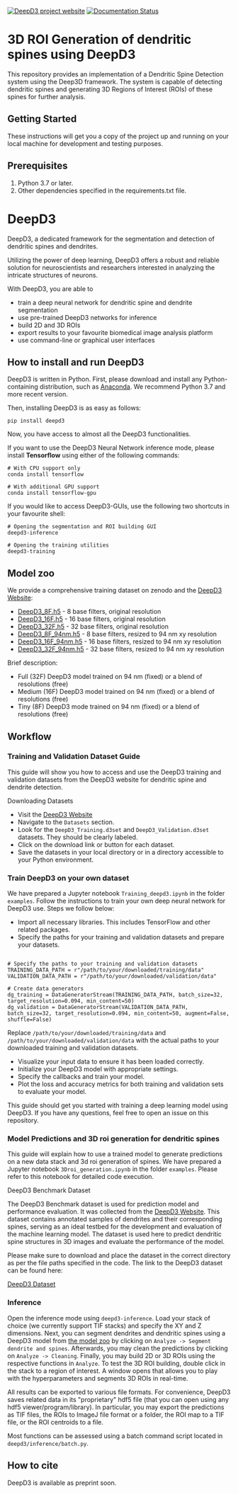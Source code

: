 [![DeepD3 project website](https://img.shields.io/website-up-down-green-red/https/naereen.github.io.svg)](https://deepd3.forschung.fau.de/)
[![Documentation Status](https://readthedocs.org/projects/deepd3/badge/?version=latest)](https://deepd3.readthedocs.io/en/latest/?badge=latest)

# 3D ROI Generation of dendritic spines using DeepD3

This repository provides an implementation of a Dendritic Spine Detection system using the Deep3D framework. The system is capable of detecting dendritic spines and generating 3D Regions of Interest (ROIs) of these spines for further analysis.

## Getting Started

These instructions will get you a copy of the project up and running on your local machine for development and testing purposes.

## Prerequisites

1. Python 3.7 or later.
2. Other dependencies specified in the requirements.txt file.

# DeepD3

DeepD3, a dedicated framework for the segmentation and detection of dendritic spines and dendrites.

Utilizing the power of deep learning, DeepD3 offers a robust and reliable solution for neuroscientists and researchers interested in analyzing the intricate structures of neurons.

With DeepD3, you are able to

* train a deep neural network for dendritic spine and dendrite segmentation
* use pre-trained DeepD3 networks for inference
* build 2D and 3D ROIs
* export results to your favourite biomedical image analysis platform
* use command-line or graphical user interfaces

## How to install and run DeepD3

DeepD3 is written in Python. First, please download and install any Python-containing distribution, such as [Anaconda](https://www.anaconda.com/products/distribution). We recommend Python 3.7 and more recent version.

Then, installing DeepD3 is as easy as follows:

    pip install deepd3

Now, you have access to almost all the DeepD3 functionalities.

If you want to use the DeepD3 Neural Network inference mode, please install **Tensorflow** using either of the following commands:

    # With CPU support only
    conda install tensorflow

    # With additional GPU support
    conda install tensorflow-gpu

If you would like to access DeepD3-GUIs, use the following two shortcuts in your favourite shell:

    # Opening the segmentation and ROI building GUI
    deepd3-inference

    # Opening the training utilities
    deepd3-training

## Model zoo

We provide a comprehensive training dataset on zenodo and the [DeepD3 Website](https://deepd3.forschung.fau.de/):

* [DeepD3_8F.h5](https://deepd3.forschung.fau.de/models/DeepD3_8F.h5) - 8 base filters, original resolution
* [DeepD3_16F.h5](https://deepd3.forschung.fau.de/models/DeepD3_16F.h5) - 16 base filters, original resolution
* [DeepD3_32F.h5](https://deepd3.forschung.fau.de/models/DeepD3_32F.h5) - 32 base filters, original resolution
* [DeepD3_8F_94nm.h5](https://deepd3.forschung.fau.de/models/DeepD3_8F_94nm.h5) - 8 base filters, resized to 94 nm xy resolution
* [DeepD3_16F_94nm.h5](https://deepd3.forschung.fau.de/models/DeepD3_16F_94nm.h5) - 16 base filters, resized to 94 nm xy resolution
* [DeepD3_32F_94nm.h5](https://deepd3.forschung.fau.de/models/DeepD3_32F_94nm.h5) - 32 base filters, resized to 94 nm xy resolution

Brief description:

* Full (32F) DeepD3 model trained on 94 nm (fixed) or a blend of resolutions (free)
* Medium (16F) DeepD3 model trained on 94 nm (fixed) or a blend of resolutions (free)
* Tiny (8F) DeepD3 mode trained on 94 nm (fixed) or a blend of resolutions (free)


## Workflow

### Training and Validation Dataset Guide

This guide will show you how to access and use the DeepD3 training and validation datasets from the DeepD3 website for dendritic spine and dendrite detection.

Downloading Datasets

* Visit the [DeepD3 Website](https://deepd3.forschung.fau.de/)
* Navigate to the `Datasets` section.
* Look for the `DeepD3_Training.d3set` and `DeepD3_Validation.d3set` datasets. They should be clearly labeled.
* Click on the download link or button for each dataset.
* Save the datasets in your local directory or in a directory accessible to your Python environment.

### Train DeepD3 on your own dataset

We have prepared a Jupyter notebook `Training_deepd3.ipynb` in the folder `examples`. Follow the instructions to train your own deep neural network for DeepD3 use.
Steps we follow below:
* Import all necessary libraries. This includes TensorFlow and other related packages.
* Specify the paths for your training and validation datasets and prepare your datasets.

``` from deepd3.training.stream import DataGeneratorStream

# Specify the paths to your training and validation datasets
TRAINING_DATA_PATH = r"/path/to/your/downloaded/training/data"
VALIDATION_DATA_PATH = r"/path/to/your/downloaded/validation/data"

# Create data generators
dg_training = DataGeneratorStream(TRAINING_DATA_PATH, batch_size=32, target_resolution=0.094, min_content=50)
dg_validation = DataGeneratorStream(VALIDATION_DATA_PATH, batch_size=32, target_resolution=0.094, min_content=50, augment=False, shuffle=False)
```
Replace `/path/to/your/downloaded/training/data` and `/path/to/your/downloaded/validation/data` with the actual paths to your downloaded training and validation datasets.

* Visualize your input data to ensure it has been loaded correctly.
* Initialize your DeepD3 model with appropriate settings.
* Specify the callbacks and train your model.
* Plot the loss and accuracy metrics for both training and validation sets to evaluate your model.

This guide should get you started with training a deep learning model using DeepD3. If you have any questions, feel free to open an issue on this repository.


### Model Predictions and 3D roi generation for dendritic spines

This guide will explain how to use a trained model to generate predictions on a new data stack and 3d roi generation of spines.
We have prepared a Jupyter notebook `3Droi_generation.ipynb` in the folder `examples`. Please refer to this notebook for detailed code execution.

DeepD3 Benchmark Dataset

The DeepD3 Benchmark dataset is used for prediction model and performance evaluation. It was collected from the [DeepD3 Website](https://deepd3.forschung.fau.de/). This dataset contains annotated samples of dendrites and their corresponding spines, serving as an ideal testbed for the development and evaluation of the machine learning model. The dataset is used here to predict dendritic spine structures in 3D images and evaluate the performance of the model.

Please make sure to download and place the dataset in the correct directory as per the file paths specified in the code. The link to the DeepD3 dataset can be found here:

[DeepD3 Dataset](https://zenodo.org/record/7590773)



### Inference

Open the inference mode using `deepd3-inference`. Load your stack of choice (we currently support TIF stacks) and specify the XY and Z dimensions. Next, you can segment dendrites and dendritic spines using a DeepD3 model from [the model zoo]() by clicking on `Analyze -> Segment dendrite and spines`. Afterwards, you may clean the predictions by clicking on `Analyze -> Cleaning`. Finally, you may build 2D or 3D ROIs using the respective functions in `Analyze`. To test the 3D ROI building, double click in the stack to a region of interest. A window opens that allows you to play with the hyperparameters and segments 3D ROIs in real-time.

All results can be exported to various file formats. For convenience, DeepD3 saves related data in its "proprietary" hdf5 file (that you can open using any hdf5 viewer/program/library). In particular, you may export the predictions as TIF files, the ROIs to ImageJ file format or a folder, the ROI map to a TIF file, or the ROI centroids to a file. 

Most functions can be assessed using a batch command script located in `deepd3/inference/batch.py`.


## How to cite

DeepD3 is available as preprint soon.
